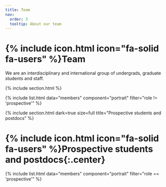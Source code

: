 ```yaml
---
title: Team
nav:
  order: 3
  tooltip: About our team
---
```


# {% include icon.html icon="fa-solid fa-users" %}Team

We are an interdisciplinary and international group of undergrads, graduate students and staff.

{% include section.html %}

{% include list.html data="members" component="portrait" filter="role != 'prospective'" %}

{%
  include section.html
  dark=true
  size=full
  title="Prospective students and postdocs"
%}

# {% include icon.html icon="fa-solid fa-users" %}Prospective students and postdocs{:.center}

{% include list.html data="members" component="portrait" filter="role == 'prospective'" %}
